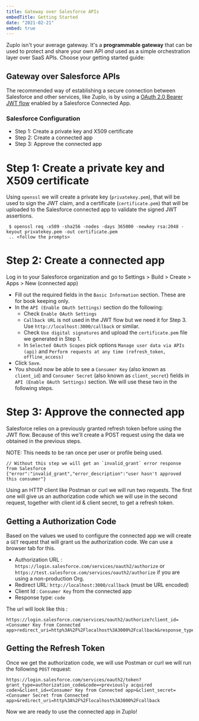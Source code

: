 ```yaml
---
title: Gateway over Salesforce APIs
embedTitle: Getting Started
date: "2021-02-21"
embed: true
---
```


Zuplo isn't your average gateway. It's a **programmable gateway** that can be
used to protect and share your own API _and_ used as a simple orchestration
layer over SaaS APIs. Choose your getting started guide:

<QuickstartPicker />

## Gateway over Salesforce APIs

The recommended way of establishing a secure connection between Salesforce and other services, like Zuplo, is by using a [OAuth 2.0 Bearer JWT flow](https://help.salesforce.com/s/articleView?id=sf.remoteaccess_oauth_jwt_flow.htm&type=5) enabled by a Salesforce Connected App.

### Salesforce Configuration

- Step 1: Create a private key and X509 certificate
- Step 2: Create a connected app
- Step 3: Approve the connected app

# Step 1: Create a private key and X509 certificate
Using `openssl` we will create a private key (`privatekey.pem`), that will be used to sign the JWT claim, and a certificate (`certificate.pem`) that will be uploaded to the Salesforce connected app to validate the signed JWT assertions.

```
 $ openssl req -x509 -sha256 -nodes -days 365000 -newkey rsa:2048 -keyout privatekey.pem -out certificate.pem
 .. <follow the prompts>
```

# Step 2: Create a connected app
Log in to your Salesforce organization and go to Settings > Build > Create > Apps > New (connected app)
 - Fill out the required fields in the `Basic Information` section. These are for book keeping only.
 - In the `API (Enable OAuth Settings)` section do the following:
    - Check `Enable OAuth Settings`
    - `Callback URL` is not used in the JWT flow but we need it for Step 3. Use `http://localhost:3000/callback` or similar.
    - Check `Use digital signatures` and upload the `certificate.pem` file we generated in Step 1.
    - In `Selected OAuth Scopes` pick options `Manage user data via APIs (api)` and `Perform requests at any time (refresh_token, offline_access)`
- Click `Save`.
- You should now be able to see a `Consumer Key` (also known as `client_id`) and `Consumer Secret` (also known as `client_secret`) fields in `API (Enable OAuth Settings)` section. We will use these two in the following steps.

# Step 3: Approve the connected app
Salesforce relies on a previously granted refresh token before using the JWT flow. Because of this we'll create a POST request using the data we obtained in the previous steps.

NOTE: This needs to be ran once per user or profile being used.

```
// Without this step we will get an `invalid_grant` error response from Salesforce
{"error":"invalid_grant","error_description":"user hasn't approved this consumer"}
```

Using an HTTP client like Postman or curl we will run two requests. The first one will give us an authorization code which we will use in the second request, together with client id & client secret, to get a refresh token.

## Getting a Authorization Code
Based on the values we used to configure the connected app we will create a `GET` request that will grant us the authorization code. We can use a browser tab for this.

- Authorization URL : `https://login.salesforce.com/services/oauth2/authorize` or `https://test.salesforce.com/services/oauth2/authorize` if you are using a non-production Org.
- Redirect URL: `http://localhost:3000/callback` (must be URL encoded)
- Client Id : `Consumer Key` from the connected app
- Response type: `code`

The url will look like this :
```
https://login.salesforce.com/services/oauth2/authorize?client_id=<Consumer Key from Connected app>redirect_uri=http%3A%2F%2Flocalhost%3A3000%2Fcallback&response_type=code
```

## Getting the Refresh Token
Once we get the authorization code, we will use Postman or curl we will run the following `POST` request:

```
https://login.salesforce.com/services/oauth2/token?grant_type=authorization_code&code=<previously acquired code>&client_id=<Consumer Key from Connected app>&client_secret=<Consumer Secret from Connected app>&redirect_uri=http%3A%2F%2Flocalhost%3A3000%2Fcallback
```

Now we are ready to use the connected app in Zuplo!



